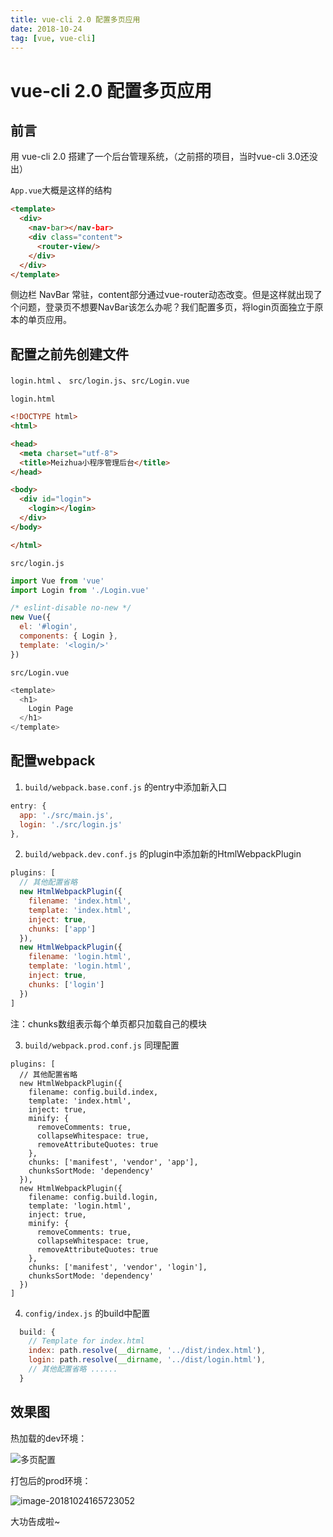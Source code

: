 ```yaml
---
title: vue-cli 2.0 配置多页应用
date: 2018-10-24
tag: [vue, vue-cli]
---
```


# vue-cli 2.0 配置多页应用

## 前言

用 vue-cli 2.0 搭建了一个后台管理系统，（之前搭的项目，当时vue-cli 3.0还没出）

`App.vue`大概是这样的结构

```html
<template>
  <div>
    <nav-bar></nav-bar>
    <div class="content">
      <router-view/>
    </div>
  </div>
</template>
```

侧边栏 NavBar 常驻，content部分通过vue-router动态改变。但是这样就出现了个问题，登录页不想要NavBar该怎么办呢？我们配置多页，将login页面独立于原本的单页应用。

## 配置之前先创建文件

`login.html` 、 `src/login.js`、`src/Login.vue`

`login.html`

```html
<!DOCTYPE html>
<html>

<head>
  <meta charset="utf-8">
  <title>Meizhua小程序管理后台</title>
</head>

<body>
  <div id="login">
    <login></login>
  </div>
</body>

</html>

```

`src/login.js`

```js
import Vue from 'vue'
import Login from './Login.vue'

/* eslint-disable no-new */
new Vue({
  el: '#login',
  components: { Login },
  template: '<login/>'
})
```

`src/Login.vue`

```js
<template>
  <h1>
    Login Page
  </h1>
</template>
```

## 配置webpack

1. `build/webpack.base.conf.js` 的entry中添加新入口

```js
entry: {
  app: './src/main.js',
  login: './src/login.js'
},
```

2. `build/webpack.dev.conf.js` 的plugin中添加新的HtmlWebpackPlugin

```js
plugins: [
  // 其他配置省略
  new HtmlWebpackPlugin({
    filename: 'index.html',
    template: 'index.html',
    inject: true,
    chunks: ['app']
  }),
  new HtmlWebpackPlugin({
    filename: 'login.html',
    template: 'login.html',
    inject: true,
    chunks: ['login']
  })
]
```

注：chunks数组表示每个单页都只加载自己的模块

3. `build/webpack.prod.conf.js` 同理配置

```
plugins: [
  // 其他配置省略
  new HtmlWebpackPlugin({
    filename: config.build.index,
    template: 'index.html',
    inject: true,
    minify: {
      removeComments: true,
      collapseWhitespace: true,
      removeAttributeQuotes: true
    },
    chunks: ['manifest', 'vendor', 'app'],
    chunksSortMode: 'dependency'
  }),
  new HtmlWebpackPlugin({
    filename: config.build.login,
    template: 'login.html',
    inject: true,
    minify: {
      removeComments: true,
      collapseWhitespace: true,
      removeAttributeQuotes: true
    },
    chunks: ['manifest', 'vendor', 'login'],
    chunksSortMode: 'dependency'
  })
]
```

4. `config/index.js` 的build中配置

```js
  build: {
    // Template for index.html
    index: path.resolve(__dirname, '../dist/index.html'),
    login: path.resolve(__dirname, '../dist/login.html'),
    // 其他配置省略 ......
  }
```

## 效果图

热加载的dev环境：

![多页配置](http://images.pandaomeng.com/944df5d572ef76869f847756b86f0233.jpg)

打包后的prod环境：

![image-20181024165723052](/var/folders/yh/v92vcddn31z5z7w2ntp4xbd40000gn/T/abnerworks.Typora/image-20181024165723052.png)

大功告成啦~



